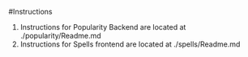 #Instructions

1. Instructions for Popularity Backend are located at ./popularity/Readme.md
2. Instructions for Spells frontend are located at ./spells/Readme.md 